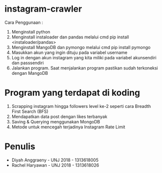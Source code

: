 # instagram-crawler
Cara Penggunaan :
1. Menginstall python
2. Menginstall instaloader dan pandas melalui cmd pip install <instaloader/pandas>
3. Menginstall MangoDB dan pymongo melalui cmd pip install pymongo
4. Masukkan akun yang ingin dituju pada variabel username
5. Log in dengan akun instagram yang kita miliki pada variabel akunsendiri dan passsendiri
4. Jalankan program. Saat menjalankan program pastikan sudah terkoneksi dengan MangoDB

# Program yang terdapat di koding
1. Scrapping instagram hingga followers level ke-2 seperti cara Breadth First Search (BFS)
2. Mendapatkan data post dengan likes terbanyak
3. Saving & Querying menggunakan MongoDB
4. Metode untuk mencegah terjadinya Instagram Rate Limit

# Penulis
- Diyah Anggraeny - UNJ 2018 - 1313618005
- Rachel Haryawan - UNJ 2018 - 1313618026
